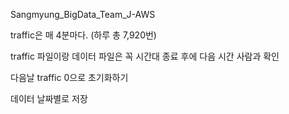 Sangmyung_BigData_Team_J-AWS

traffic은 매 4분마다. (하루 총 7,920번)

traffic 파일이랑 데이터 파일은 꼭 시간대 종료 후에 다음 시간 사람과 확인

다음날 traffic 0으로 초기화하기 

데이터 날짜별로 저장 

